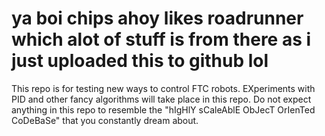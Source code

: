 # ya boi chips ahoy likes roadrunner which alot of stuff is from there as i just uploaded this to github lol
<p>This repo is for testing new ways to control FTC robots.  EXperiments with PID and other fancy algorithms will take place in this repo.  Do not expect anything in this repo to resemble the "hIgHlY sCaleAblE ObJecT OrIenTed CoDeBaSe" that you constantly dream about.</p>
